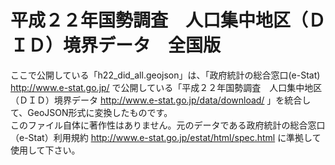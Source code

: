 # 平成２２年国勢調査　人口集中地区（ＤＩＤ）境界データ　全国版

ここで公開している「h22_did_all.geojson」は、「政府統計の総合窓口(e-Stat) http://www.e-stat.go.jp/ で公開している「平成２２年国勢調査　人口集中地区（ＤＩＤ）境界データ http://www.e-stat.go.jp/data/download/ 」を統合して、GeoJSON形式に変換したものです。  
このファイル自体に著作性はありません。元のデータである政府統計の総合窓口（e-Stat）利用規約 http://www.e-stat.go.jp/estat/html/spec.html に準拠して使用して下さい。
